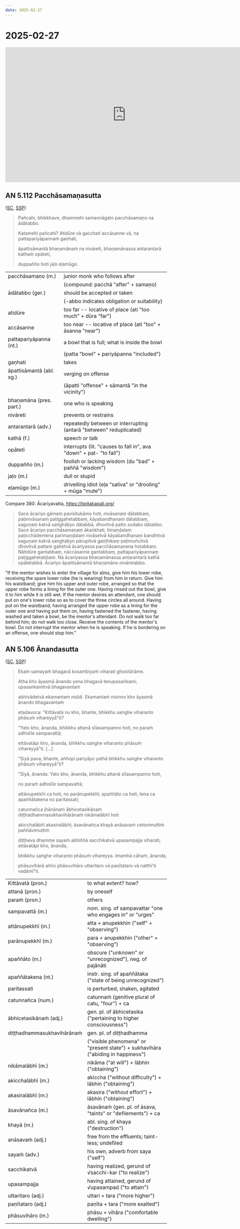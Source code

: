 ```yaml
---
date: 2025-02-27
---
```


<!-- more -->

<div class='declensions'></div>


# 2025-02-27

<iframe width="750" height="420" src="https://www.youtube.com/embed/5qL3eeQKEf4" title="AN 5.112 Pacchāsamaṇasutta (attendants), AN 5.106 Ānandasutta (living at ease)" frameborder="0" allow="accelerometer; autoplay; clipboard-write; encrypted-media; gyroscope; picture-in-picture; web-share" allowfullscreen></iframe>

## AN 5.112 Pacchāsamaṇasutta

([SC](https://suttacentral.net/an5.112/pli/ms), [SSP](http://localhost:4848/suttas/an5.112/pli/ms?window_type=Sutta+Study))

> Pañcahi, bhikkhave, dhammehi samannāgato pacchāsamaṇo na ādātabbo.
>
> Katamehi pañcahi? Atidūre vā gacchati accāsanne vā, na pattapariyāpannaṁ gaṇhati,
>
> āpattisāmantā bhaṇamānaṁ na nivāreti, bhaṇamānassa antarantarā kathaṁ opāteti,
>
> duppañño hoti jaḷo eḷamūgo.

|  |  |
|----|----|
| pacchāsamaṇo (m.) | junior monk who follows after |
|  | (compound: pacchā "after" + samaṇo) |
| ādātabbo (ger.) | should be accepted or taken |
|  | (-abbo indicates obligation or suitability) |
| atidūre | too far -- locative of place (ati "too much" + dūra "far") |
| accāsanne | too near -- locative of place (ati "too" + āsanna "near") |
| pattapariyāpanna (nt.) | a bowl that is full; what is inside the bowl |
|  | (patta "bowl" + pariyāpanna "included") |
| gaṇhati | takes |
| āpattisāmantā (abl. sg.) | verging on offense |
|  | (āpatti "offense" + sāmantā "in the vicinity") |
| bhaṇamāna (pres. part.) | one who is speaking |
| nivāreti | prevents or restrains |
| antarantarā (adv.) | repeatedly between or interrupting (antarā "between" reduplicated) |
| kathā (f.) | speech or talk |
| opāteti | interrupts (lit. "causes to fall in", ava "down" + pat- "to fall") |
| duppañño (m.) | foolish or lacking wisdom (du "bad" + paññā "wisdom") |
| jaḷo (m.) | dull or stupid |
| eḷamūgo (m.) | drivelling idiot (eḷa "saliva" or "drooling" + mūga "mute") |

Compare 380: Ācariyavatta, [<https://tipitakapali.org/>](https://tipitakapali.org/chapter/vin02m3.mul7)

> Sace ācariyo gāmaṃ pavisitukāmo hoti, nivāsanaṃ dātabbaṃ, paṭinivāsanaṃ paṭiggahetabbaṃ, kāyabandhanaṃ dātabbaṃ, saguṇaṃ katvā saṅghāṭiyo dātabbā, dhovitvā patto sodako dātabbo. Sace ācariyo pacchāsamaṇaṃ ākaṅkhati, timaṇḍalaṃ paṭicchādentena parimaṇḍalaṃ nivāsetvā kāyabandhanaṃ bandhitvā saguṇaṃ katvā saṅghāṭiyo pārupitvā gaṇṭhikaṃ paṭimuñcitvā dhovitvā pattaṃ gahetvā ācariyassa pacchāsamaṇena hotabbaṃ. Nātidūre gantabbaṃ, nāccāsanne gantabbaṃ, pattapariyāpannaṃ paṭiggahetabbaṃ. Na ācariyassa bhaṇamānassa antarantarā kathā opātetabbā. Ācariyo āpattisāmantā bhaṇamāno nivāretabbo.

"If the mentor wishes to enter the village for alms, give him his lower robe, receiving the spare lower robe (he is wearing) from him in return. Give him his waistband; give him his upper and outer robe, arranged so that the upper robe forms a lining for the outer one. Having rinsed out the bowl, give it to him while it is still wet. If the mentor desires an attendant, one should put on one's lower robe so as to cover the three circles all around. Having put on the waistband, having arranged the upper robe as a lining for the outer one and having put them on, having fastened the fastener, having washed and taken a bowl, be the mentor's attendant. Do not walk too far behind him; do not walk too close. Receive the contents of the mentor's bowl. Do not interrupt the mentor when he is speaking. If he is bordering on an offense, one should stop him."

## AN 5.106 Ānandasutta

([SC](https://suttacentral.net/an5.106/pli/ms), [SSP](http://localhost:4848/suttas/an5.106/pli/ms?window_type=Sutta+Study))

> Ekaṁ samayaṁ bhagavā kosambiyaṁ viharati ghositārāme.
>
> Atha kho āyasmā ānando yena bhagavā tenupasaṅkami; upasaṅkamitvā bhagavantaṁ
>
> abhivādetvā ekamantaṁ nisīdi. Ekamantaṁ nisinno kho āyasmā ānando bhagavantaṁ
>
> etadavoca: "Kittāvatā nu kho, bhante, bhikkhu saṅghe viharanto phāsuṁ vihareyyā"ti?
>
> "Yato kho, ānanda, bhikkhu attanā sīlasampanno hoti, no paraṁ adhisīle sampavattā;
>
> ettāvatāpi kho, ānanda, bhikkhu saṅghe viharanto phāsuṁ vihareyyā"ti. \[...\]
>
> "Siyā pana, bhante, aññopi pariyāyo yathā bhikkhu saṅghe viharanto phāsuṁ vihareyyā"ti?
>
> "Siyā, ānanda. Yato kho, ānanda, bhikkhu attanā sīlasampanno hoti,
>
> no paraṁ adhisīle sampavattā;
>
> attānupekkhī ca hoti, no parānupekkhī; apaññāto ca hoti, tena ca apaññātakena no paritassati;
>
> catunnañca jhānānaṁ ābhicetasikānaṁ diṭṭhadhammasukhavihārānaṁ nikāmalābhī hoti
>
> akicchalābhī akasiralābhī; āsavānañca khayā anāsavaṁ cetovimuttiṁ paññāvimuttiṁ
>
> diṭṭheva dhamme sayaṁ abhiññā sacchikatvā upasampajja viharati; ettāvatāpi kho, ānanda,
>
> bhikkhu saṅghe viharanto phāsuṁ vihareyya. Imamhā cāhaṁ, ānanda,
>
> phāsuvihārā añño phāsuvihāro uttaritaro vā paṇītataro vā natthī'ti vadāmī"ti.

|  |  |
|----|----|
| Kittāvatā (pron.) | to what extent? how? |
| attanā (pron.) | by oneself |
| paraṁ (pron.) | others |
| sampavattā (m.) | nom. sing. of sampavattar "one who engages in" or "urges" |
| attānupekkhī (m.) | atta + anupekkhin ("self" + "observing") |
| parānupekkhī (m.) | para + anupekkhin ("other" + "observing") |
| apaññāto (m.) | obscure ("unknown" or "unrecognized"), neg. of pajānāti |
| apaññātakena (nt.) | instr. sing. of apaññātaka ("state of being unrecognized") |
| paritassati | is perturbed, shaken, agitated |
| catunnañca (num.) | catunnaṁ (genitive plural of catu, "four") + ca |
| ābhicetasikānaṁ (adj.) | gen. pl. of ābhicetasika ("pertaining to higher consciousness") |
| diṭṭhadhammasukhavihārānaṁ | gen. pl. of diṭṭhadhamma |
|  | ("visible phenomena" or "present state") + sukhavihāra ("abiding in happiness") |
| nikāmalābhī (m.) | nikāma ("at will") + lābhin ("obtaining") |
| akicchalābhī (m.) | akiccha ("without difficulty") + lābhin ("obtaining") |
| akasiralābhī (m.) | akasira ("without effort") + lābhin ("obtaining") |
| āsavānañca (m.) | āsavānaṁ (gen. pl. of āsava, "taints" or "defilements") + ca |
| khayā (m.) | abl. sing. of khaya ("destruction") |
| anāsavaṁ (adj.) | free from the effluents; taint-less; undefiled |
| sayaṁ (adv.) | his own, adverb from saya ("self") |
| sacchikatvā | having realized, gerund of √sacchi-kar ("to realize") |
| upasampajja | having attained, gerund of √upasampad ("to attain") |
| uttaritaro (adj.) | uttari + tara ("more higher") |
| paṇītataro (adj.) | paṇīta + tara ("more exalted") |
| phāsuvihāro (m.) | phāsu + vihāra ("comfortable dwelling") |
